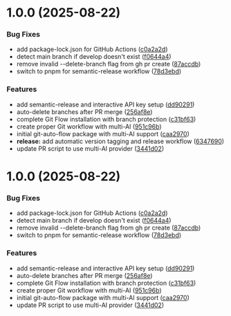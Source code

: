 # 1.0.0 (2025-08-22)


### Bug Fixes

* add package-lock.json for GitHub Actions ([c0a2a2d](https://github.com/genix-x/git-auto-flow/commit/c0a2a2dd937c828b369020ff75739d59210774f4))
* detect main branch if develop doesn't exist ([f0644a4](https://github.com/genix-x/git-auto-flow/commit/f0644a4a279a9bdb3d3ce264e07da92a77668114))
* remove invalid --delete-branch flag from gh pr create ([87accdb](https://github.com/genix-x/git-auto-flow/commit/87accdb9581d9e1ac479edff1431e89cb65a6717))
* switch to pnpm for semantic-release workflow ([78d3ebd](https://github.com/genix-x/git-auto-flow/commit/78d3ebd9b2aaea1791bc229c34cb0aee9b56b999))


### Features

* add semantic-release and interactive API key setup ([dd90291](https://github.com/genix-x/git-auto-flow/commit/dd90291220d5a838536747a808a53ddf74e7f3e7))
* auto-delete branches after PR merge ([256af8e](https://github.com/genix-x/git-auto-flow/commit/256af8e84d9393a531d692f323c6d50928f6ffae))
* complete Git Flow installation with branch protection ([c31bf63](https://github.com/genix-x/git-auto-flow/commit/c31bf636a22cbbc5ea641e039b64643f747d12c8))
* create proper Git workflow with multi-AI ([951c96b](https://github.com/genix-x/git-auto-flow/commit/951c96b1ca1374bbea64f3d786adb974f0a17234))
* initial git-auto-flow package with multi-AI support ([caa2970](https://github.com/genix-x/git-auto-flow/commit/caa2970a982c41be8120b5bdebfe71fd6020fe53))
* **release:** add automatic version tagging and release workflow ([6347690](https://github.com/genix-x/git-auto-flow/commit/63476908c4fb5ae70a682e5a107595620651c7dc))
* update PR script to use multi-AI provider ([3441d02](https://github.com/genix-x/git-auto-flow/commit/3441d02410b61194dc95deefe00dca5ca32bc310))

# 1.0.0 (2025-08-22)


### Bug Fixes

* add package-lock.json for GitHub Actions ([c0a2a2d](https://github.com/genix-x/git-auto-flow/commit/c0a2a2dd937c828b369020ff75739d59210774f4))
* detect main branch if develop doesn't exist ([f0644a4](https://github.com/genix-x/git-auto-flow/commit/f0644a4a279a9bdb3d3ce264e07da92a77668114))
* remove invalid --delete-branch flag from gh pr create ([87accdb](https://github.com/genix-x/git-auto-flow/commit/87accdb9581d9e1ac479edff1431e89cb65a6717))
* switch to pnpm for semantic-release workflow ([78d3ebd](https://github.com/genix-x/git-auto-flow/commit/78d3ebd9b2aaea1791bc229c34cb0aee9b56b999))


### Features

* add semantic-release and interactive API key setup ([dd90291](https://github.com/genix-x/git-auto-flow/commit/dd90291220d5a838536747a808a53ddf74e7f3e7))
* auto-delete branches after PR merge ([256af8e](https://github.com/genix-x/git-auto-flow/commit/256af8e84d9393a531d692f323c6d50928f6ffae))
* complete Git Flow installation with branch protection ([c31bf63](https://github.com/genix-x/git-auto-flow/commit/c31bf636a22cbbc5ea641e039b64643f747d12c8))
* create proper Git workflow with multi-AI ([951c96b](https://github.com/genix-x/git-auto-flow/commit/951c96b1ca1374bbea64f3d786adb974f0a17234))
* initial git-auto-flow package with multi-AI support ([caa2970](https://github.com/genix-x/git-auto-flow/commit/caa2970a982c41be8120b5bdebfe71fd6020fe53))
* update PR script to use multi-AI provider ([3441d02](https://github.com/genix-x/git-auto-flow/commit/3441d02410b61194dc95deefe00dca5ca32bc310))

